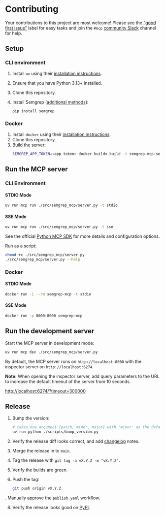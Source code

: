 # Contributing

Your contributions to this project are most welcome! Please see the ["good first issue"](https://github.com/semgrep/mcp/labels/good%20first%20issue) label for easy tasks and join the `#mcp` [community Slack](https://go.semgrep.dev/slack) channel for help.

## Setup

### CLI environment

1. Install `uv` using their [installation instructions](https://docs.astral.sh/uv/getting-started/installation/).

1. Ensure that you have Python 3.13+ installed.

1. Clone this repository.

1. Install Semgrep ([additional methods](https://semgrep.dev/docs/getting-started/quickstart)):

   ```bash
   pip install semgrep
   ```

### Docker

1. Install `docker` using their [installation instructions](https://docs.docker.com/get-started/get-docker/).
1. Clone this repository.
1. Build the server:
   ```bash
   SEMGREP_APP_TOKEN=<app token> docker buildx build -t semgrep-mcp-server . --secret id=semgrep_app_token,env=SEMGREP_APP_TOKEN
   ```

## Run the MCP server

### CLI Environment

#### STDIO Mode

```bash
uv run mcp run ./src/semgrep_mcp/server.py -t stdio
```

#### SSE Mode

```bash
uv run mcp run ./src/semgrep_mcp/server.py -t sse
```

See the official [Python MCP SDK](https://github.com/modelcontextprotocol/python-sdk) for more details and configuration options.

Run as a script:

```bash
chmod +x ./src/semgrep_mcp/server.py
./src/semgrep_mcp/server.py --help
```

### Docker

#### STDIO Mode

```bash
docker run -i --rm semgrep-mcp -t stdio
```

#### SSE Mode

```bash
docker run -p 8000:8000 semgrep-mcp
```

## Run the development server

Start the MCP server in development mode:

```bash
uv run mcp dev ./src/semgrep_mcp/server.py
```

By default, the MCP server runs on `http://localhost:8000` with the inspector server on `http://localhost:6274`.

**Note:** When opening the inspector server, add query parameters to the URL to increase the default timeout of the server from 10 seconds.

[http://localhost:6274/?timeout=300000](http://localhost:6274/?timeout=300000)

## Release

1. Bump the version:

   ```bash
   # takes one argument {patch, minor, major} with 'minor' as the default argument
   uv run python ./scripts/bump_version.py
   ```

1. Verify the release diff looks correct, and add [changelog](CHANGELOG.md) notes.

1. Merge the release in to `main`.

1. Tag the release with `git tag -a vX.Y.Z -m "vX.Y.Z"`.

1. Verify the builds are green.

1. Push the tag:

   ```bash
   git push origin vX.Y.Z
   ```

. Manually approve the [`publish.yaml`](https://github.com/semgrep/mcp/actions/workflows/publish.yml) workflow.

8. Verify the release looks good on [PyPI](https://pypi.org/p/semgrep-mcp).
